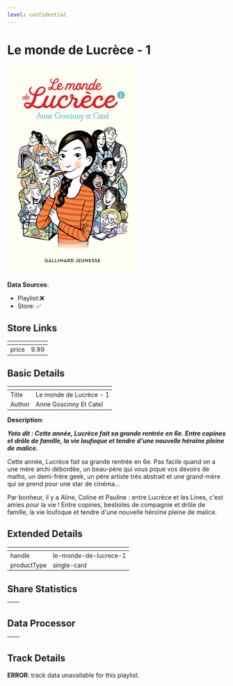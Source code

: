 ```yaml
---
level: confidential
---
```

# Le monde de Lucrèce - 1

![card_[dfTYY].png](../../img/cards/card_[dfTYY].png)

**Data Sources**: 

- Playlist:❌
- Store: ✅


## Store Links

| <!-- --> | <!-- --> |
| - | - |
| price | 9.99 |


## Basic Details

| <!-- --> | <!-- --> |
| - | - |
| Title | Le monde de Lucrèce - 1 |
| Author | Anne Goscinny Et Catel |

**Description**:

_**Yoto dit : Cette année, Lucrèce fait sa grande rentrée en 6e. Entre copines et drôle de famille, la vie loufoque et tendre d'une nouvelle héroïne pleine de malice.**_

Cette année, Lucrèce fait sa grande rentrée en 6e. Pas facile quand on a une mère archi débordée, un beau-père qui vous pique vos devoirs de maths, un demi-frère geek, un père artiste très abstrait et une grand-mère qui se prend pour une star de cinéma...

Par bonheur, il y a Aline, Coline et Pauline : entre Lucrèce et les Lines, c'est amies pour la vie ! Entre copines, bestioles de compagnie et drôle de famille, la vie loufoque et tendre d'une nouvelle héroïne pleine de malice.


## Extended Details

| <!-- --> | <!-- --> |
| - | - |
| handle | le-monde-de-lucrece-1 |
| productType | single-card |


## Share Statistics

| <!-- --> | <!-- --> |
| - | - |


## Data Processor

| <!-- --> | <!-- --> |
| - | - |


## Track Details

**ERROR**: track data unavailable for this playlist.

